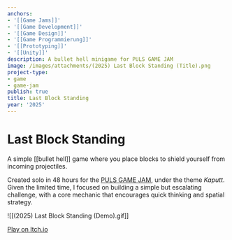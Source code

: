 ```yaml
---
anchors:
- '[[Game Jams]]'
- '[[Game Development]]'
- '[[Game Design]]'
- '[[Game Programmierung]]'
- '[[Prototyping]]'
- '[[Unity]]'
description: A bullet hell minigame for PULS GAME JAM
image: /images/attachments/(2025) Last Block Standing (Title).png
project-type:
- game
- game-jam
publish: true
title: Last Block Standing
year: '2025'
---
```

# Last Block Standing

A simple [[bullet hell]] game where you place blocks to shield yourself from incoming projectiles.

Created solo in 48 hours for the [PULS GAME JAM](https://itch.io/jam/puls-game-jam), under the theme *Kaputt*. Given the limited time, I focused on building a simple but escalating challenge, with a core mechanic that encourages quick thinking and spatial strategy.

![[(2025) Last Block Standing (Demo).gif]]

[Play on Itch.io](https://paultoast.itch.io/protect-the-walls)